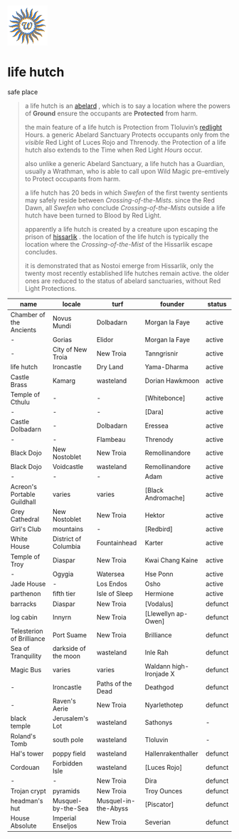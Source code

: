 ![wsun](assets/wsun.gif)

# life hutch

 safe place
>
>   a life hutch is an  [abelard](abelard.md) , which is to say a location where the powers of **Ground** ensure the occupants are **Protected** from harm.
>
>   the main feature of a life hutch is Protection from Tloluvin’s  [redlight](redlight.md)  Hours. a generic Abelard Sanctuary Protects occupants only from the *visible* Red Light of Luces Rojo and Threnody. the Protection of a life hutch also extends to the Time when Red Light *Hours* occur.
>
>   also unlike a generic Abelard Sanctuary, a life hutch has a Guardian, usually a Wrathman, who is able to call upon Wild Magic pre-emtively to Protect occupants from harm.
>
>   a life hutch has 20 beds in which *Swefen* of the first twenty sentients may safely reside between *Crossing-of-the-Mists*. since the Red Dawn, all *Swefen* who conclude *Crossing-of-the-Mists* outside a life hutch have been turned to Blood by Red Light.
>
>   apparently a life hutch is created by a creature upon escaping the prison of  [hissarlik](hissarlik.md) . the location of the life hutch is typically the location where the *Crossing-of-the-Mist* of the Hissarlik escape concludes.
>
>   it is demonstrated that as Nostoi emerge from Hissarlik, only the twenty most recently established life hutches remain active. the older ones are reduced to the status of abelard sanctuaries, without Red Light Protections. 

|  name                         |  locale                |  turf                  |  founder                  | **status** | 
| ----------------------------- | ---------------------- | ---------------------- | ------------------------- | ---------- | 
|  Chamber of the Ancients      |  Novus Mundi           |  Dolbadarn             |  Morgan la Faye           |  active    | 
|  -                            |  Gorias                |  Elidor                |  Morgan la Faye           |  active    | 
|  -                            |  City of New Troia     |  New Troia             |  Tanngrisnir              |  active    | 
|  life hutch                   |  Ironcastle            |  Dry Land              |  Yama-Dharma              |  active    | 
|  Castle Brass                 |  Kamarg                |  wasteland             |  Dorian Hawkmoon          |  active    | 
|  Temple of Cthulu             |  -                     |  -                     |  [Whitebonce]             |  active    | 
|  -                            |  -                     |  -                     |  [Dara]                   |  active    | 
|  Castle Dolbadarn             |  -                     |  Dolbadarn             |  Eressea                  |  active    | 
|  -                            |  -                     |  Flambeau              |  Threnody                 |  active    | 
|  Black Dojo                   |  New Nostoblet         |  New Troia             |  Remollinandore           |  active    | 
|  Black Dojo                   |  Voidcastle            |  wasteland             |  Remollinandore           |  active    | 
|  -                            |  -                     |  -                     |  Adam                     |  active    | 
|  Acreon's Portable Guildhall  |  varies                |  varies                |  [Black Andromache]       |  active    | 
|  Grey Cathedral               |  New Nostoblet         |  New Troia             |  Hektor                   |  active    | 
|  Girl's Club                  |  mountains             |  -                     |  [Redbird]                |  active    | 
|  White House                  |  District of Columbia  |  Fountainhead          |  Karter                   |  active    | 
|  Temple of Troy               |  Diaspar               |  New Troia             |  Kwai Chang Kaine         |  active    | 
|  -                            |  Ogygia                |  Watersea              |  Hse Ponn                 |  active    | 
|  Jade House                   |  -                     |  Los Endos             |  Osho                     |  active    | 
|  parthenon                    |  fifth tier            |  Isle of Sleep         |  Hermione                 |  active    | 
|  barracks                     |  Diaspar               |  New Troia             |  [Vodalus]                |  defunct   | 
|  log cabin                    |  Innyrn                |  New Troia             |  [Llewellyn ap-Owen]      |  defunct   | 
|  Telesterion of Brilliance    |  Port Suame            |  New Troia             |  Brilliance               |  defunct   | 
|  Sea of Tranquility           |  darkside of the moon  |  wasteland             |  Inle Rah                 |  defunct   | 
|  Magic Bus                    |  varies                |  varies                |  Waldann high-Ironjade X  |  defunct   | 
|  -                            |  Ironcastle            |  Paths of the Dead     |  Deathgod                 |  defunct   | 
|  -                            |  Raven's Aerie         |  New Troia             |  Nyarlethotep             |  defunct   | 
|  black temple                 |  Jerusalem's Lot       |  wasteland             |  Sathonys                 |  -         | 
|  Roland's Tomb                |  south pole            |  wasteland             |  Tloluvin                 |  -         | 
|  Hal's tower                  |  poppy field           |  wasteland             |  Hallenrakenthaller       |  defunct   | 
|  Cordouan                     |  Forbidden Isle        |  wasteland             |  [Luces Rojo]             |  defunct   | 
|  -                            |  -                     |  New Troia             |  Dira                     |  defunct   | 
|  Trojan crypt                 |  pyramids              |  New Troia             |  Troy Ounces              |  defunct   | 
|  headman's hut                |  Musquel-by-the-Sea    |  Musquel-in-the-Abyss  |  [Piscator]               |  defunct   | 
|  House Absolute               |  Imperial Enseljos     |  New Troia             |  Severian                 |  defunct   | 

 